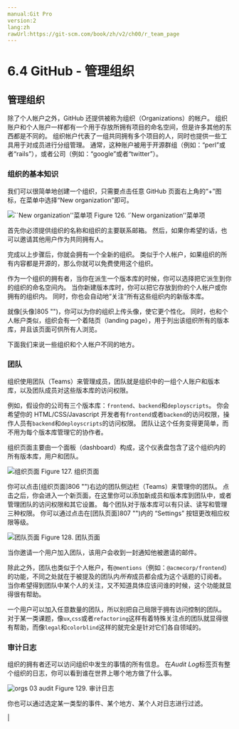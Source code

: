 ```yaml
---
manual:Git Pro
version:2
lang:zh
rawUrl:https://git-scm.com/book/zh/v2/ch00/r_team_page
---
```



# 6.4 GitHub - 管理组织

## 管理组织<a name="r_github_orgs"></a>


除了个人帐户之外，GitHub 还提供被称为组织（Organizations）的帐户。 组织账户和个人账户一样都有一个用于存放所拥有项目的命名空间，但是许多其他的东西都是不同的。 组织帐户代表了一组共同拥有多个项目的人，同时也提供一些工具用于对成员进行分组管理。 通常，这种账户被用于开源群组（例如：“perl”或者“rails”），或者公司（例如：“google”或者“twitter”）。



### 组织的基本知识<a name="_组织的基本知识"></a>


我们可以很简单地创建一个组织，只需要点击任意 GitHub 页面右上角的“+”图标，在菜单中选择“New organization”即可。


![``New organization''菜单项](%801.png "")
Figure 126. ‘`New organization’&#39;菜单项



首先你必须提供组织的名称和组织的主要联系邮箱。 然后，如果你希望的话，也可以邀请其他用户作为共同拥有人。




完成以上步骤后，你就会拥有一个全新的组织。 类似于个人帐户，如果组织的所有内容都是开源的，那么你就可以免费使用这个组织。




作为一个组织的拥有者，当你在派生一个版本库的时候，你可以选择把它派生到你的组织的命名空间内。 当你新建版本库时，你可以把它存放到你的个人帐户或你拥有的组织内。 同时，你也会自动地“关注”所有这些组织内的新版本库。




就像[头像]805 "")，你可以为你的组织上传头像，使它更个性化。 同时，也和个人帐户类似，组织会有一个着陆页（landing page），用于列出该组织所有的版本库，并且该页面可供所有人浏览。




下面我们来说一些组织和个人帐户不同的地方。




### 团队<a name="_团队"></a>


组织使用团队（Teams）来管理成员，团队就是组织中的一组个人账户和版本库，以及团队成员对这些版本库的访问权限。




例如，假设你的公司有三个版本库：`frontend`、`backend`和`deployscripts`。 你会希望你的 HTML/CSS/Javascript 开发者有`frontend`或者`backend`的访问权限，操作人员有`backend`和`deployscripts`的访问权限。 团队让这个任务变得更简单，而不用为每个版本库管理它的协作者。




组织页面主要由一个面板（dashboard）构成，这个仪表盘包含了这个组织内的所有版本库，用户和团队。


![组织页面](%802.png "")
Figure 127. 组织页面



你可以点击[组织页面]806 "")右边的团队侧边栏（Teams）来管理你的团队。 点击之后，你会进入一个新页面，在这里你可以添加新成员和版本库到团队中，或者管理团队的访问权限和其它设置。 每个团队对于版本库可以有只读、读写和管理三种权限。 你可以通过点击在[团队页面]807 "")内的 “Settings” 按钮更改相应权限等级。


![团队页面](%804.png "")
Figure 128. 团队页面



当你邀请一个用户加入团队，该用户会收到一封通知他被邀请的邮件。




除此之外，团队也类似于个人帐户，有`@mentions`（例如：`@acmecorp/frontend`）的功能，不同之处就在于被提及的团队内*所有*成员都会成为这个话题的订阅者。 当你希望得到团队中某个人的关注，又不知道具体应该问谁的时候，这个功能就显得很有帮助。




一个用户可以加入任意数量的团队，所以别把自己局限于拥有访问控制的团队。 对于某一类课题，像`ux`,`css`或者`refactoring`这样有着特殊关注点的团队就显得很有帮助，而像`legal`和`colorblind`这样的就完全是针对它们各自领域的。




### 审计日志<a name="_审计日志"></a>


组织的拥有者还可以访问组织中发生的事情的所有信息。 在*Audit Log*标签页有整个组织的日志，你可以看到谁在世界上哪个地方做了什么事。


![orgs 03 audit](%803.png "")
Figure 129. 审计日志



你也可以通过选定某一类型的事件、某个地方、某个人对日志进行过滤。



|


